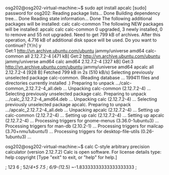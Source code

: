 osg202@osg202-virtual-machine:~$ sudo apt install apcalc
[sudo] password for osg202: 
Reading package lists... Done
Building dependency tree... Done
Reading state information... Done
The following additional packages will be installed:
  calc calc-common
The following NEW packages will be installed:
  apcalc calc calc-common
0 upgraded, 3 newly installed, 0 to remove and 55 not upgraded.
Need to get 799 kB of archives.
After this operation, 4.716 kB of additional disk space will be used.
Do you want to continue? [Y/n] y  
Get:1 http://vn.archive.ubuntu.com/ubuntu jammy/universe amd64 calc-common all 2.12.7.2-4 [471 kB]
Get:2 http://vn.archive.ubuntu.com/ubuntu jammy/universe amd64 calc amd64 2.12.7.2-4 [327 kB]
Get:3 http://vn.archive.ubuntu.com/ubuntu jammy/universe amd64 apcalc all 2.12.7.2-4 [928 B]
Fetched 799 kB in 2s (510 kB/s)
Selecting previously unselected package calc-common.
(Reading database ... 199411 files and directories currently installed
.)
Preparing to unpack .../calc-common_2.12.7.2-4_all.deb ...
Unpacking calc-common (2.12.7.2-4) ...
Selecting previously unselected package calc.
Preparing to unpack .../calc_2.12.7.2-4_amd64.deb ...
Unpacking calc (2.12.7.2-4) ...
Selecting previously unselected package apcalc.
Preparing to unpack .../apcalc_2.12.7.2-4_all.deb ...
Unpacking apcalc (2.12.7.2-4) ...
Setting up calc-common (2.12.7.2-4) ...
Setting up calc (2.12.7.2-4) ...
Setting up apcalc (2.12.7.2-4) ...
Processing triggers for gnome-menus (3.36.0-1ubuntu3) ...
Processing triggers for man-db (2.10.2-1) ...
Processing triggers for mailcap (3.70+nmu1ubuntu1) ...
Processing triggers for desktop-file-utils (0.26-1ubuntu3) ...

osg202@osg202-virtual-machine:~$ calc
C-style arbitrary precision calculator (version 2.12.7.2)
Calc is open software. For license details type:  help copyright
[Type "exit" to exit, or "help" for help.]

; 1*2*3
	6
; 5*2/4+5
	7.5
; 6/9-(1*2.5)
	~-1.83333333333333333333
; 

